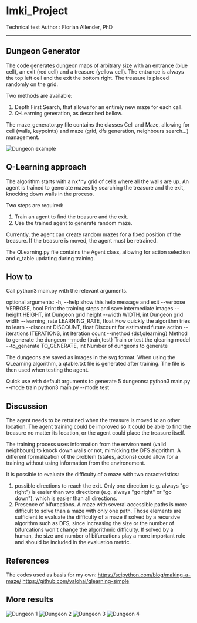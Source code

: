 # Imki_Project
Technical test
Author : Florian Allender, PhD
***

## Dungeon Generator

The code generates dungeon maps of arbitrary size with an entrance (blue cell), an exit (red cell) and a treasure (yellow cell). The entrance is always the top left cell and the exit the bottom right. The treasure is placed randomly on the grid.

Two methods are available:
1. Depth First Search, that allows for an entirely new maze for each call.
2. Q-Learning generation, as described bellow.

The maze_generator.py file contains the classes Cell and Maze, allowing for cell (walls, keypoints) and maze (grid, dfs generation, neighbours search...) management.

![Dungeon example](https://github.com/AllFlorian/Imki_Project/blob/main/dungeon_test_0.svg)

## Q-Learning approach

The algorithm starts with a nx*ny grid of cells where all the walls are up.
An agent is trained to generate mazes by searching the treasure and the exit, knocking down walls in the process.

Two steps are required: 
1. Train an agent to find the treasure and the exit. 
2. Use the trained agent to generate random maze.

Currently, the agent can create random mazes for a fixed position of the treasure. If the treasure is moved, the agent must be retrained.

The QLearning.py file contains the Agent class, allowing for action selection and q_table updating during training.

## How to

Call python3 main.py with the relevant arguments.

optional arguments:
  -h, --help            show this help message and exit
  --verbose VERBOSE, bool     Print the training steps and save intermediate images
  --height HEIGHT, int       Dungeon grid height
  --width WIDTH, int         Dungeon grid width
  --learning_rate LEARNING_RATE, float
                        How quickly the algorithm tries to learn
  --discount DISCOUNT, float   Discount for estimated future action
  --iterations ITERATIONS, int
                        Iteration count
  --method {dsf,qlearning}
                        Method to generate the dungeon
  --mode {train,test}   Train or test the qlearing model
  --to_generate TO_GENERATE, int
                        Number of dungeons to generate
                        
The dungeons are saved as images in the svg format.
When using the QLearning algorithm, a qtable.txt file is generated after training. The file is then used when testing the agent.

Quick use with default arguments to generate 5 dungeons:
python3 main.py --mode train
python3 main.py --mode test

## Discussion

The agent needs to be retrained when the treasure is moved to an other location. The agent training could be improved so it could be able to find the treasure no matter its location, or the agent could place the treasure itself.

The training process uses information from the environment (valid neighbours) to knock down walls or not, mimicking the DFS algorithm. A different formalization of the problem (states, actions) could allow for a training without using information from the environement.

It is possible to evaluate the difficulty of a maze with two caracteristics:
1. possible directions to reach the exit. Only one direction (e.g. always "go right") is easier than two directions (e.g. always "go right" or "go down"), which is easier than all directions.
2. Presence of bifurcations. A maze with several accessible paths is more difficult to solve than a maze with only one path.
Those elements are sufficient to evaluate the difficulty of a maze if solved by a recursive algorithm such as DFS, since increasing the size or the number of bifurcations won't change the algorithmic difficulty. If solved by a human, the size and number of bifurcations play a more important role and should be included in the evaluation metric.

## References 

The codes used as basis for my own:
https://scipython.com/blog/making-a-maze/
https://github.com/valohai/qlearning-simple

## More results
![Dungeon 1](https://github.com/AllFlorian/Imki_Project/blob/main/dungeon_test_1.svg)
![Dungeon 2](https://github.com/AllFlorian/Imki_Project/blob/main/dungeon_test_2.svg)
![Dungeon 3](https://github.com/AllFlorian/Imki_Project/blob/main/dungeon_test_3.svg)
![Dungeon 4](https://github.com/AllFlorian/Imki_Project/blob/main/dungeon_test_4.svg)
